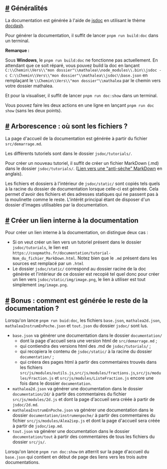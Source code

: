## <a id="1" href="#1">#</a> Généralités
La documentation est générée à l'aide de [jsdoc](https://jsdoc.app/index.html) en utilisant le thème [docdash](https://github.com/clenemt/docdash).

Pour générer la documentation, il suffit de lancer `pnpm run build:doc` dans un terminal.

**Remarque :**

Sous **Windows**, le `pnpm run build:doc` ne fonctionne pas actuellement. En attendant que ce soit réparé, vous pouvez build la doc en lançant `C:\\Chemin\\Vers\\"mon dossier"\\mathalea\\node_modules\\.bin\\jsdoc -c C:\\Chemin\\Vers\\"mon dossier"\\mathalea\\jsdoc\\base.json` en remplaçant le `\\Chemin\\Vers\\"mon dossier"\\mathalea` par le chemin vers votre dossier mathalea.

Et pour la visualiser, il suffit de lancer `pnpm run doc:show` dans un terminal.

Vous pouvez faire les deux actions en une ligne en lançant `pnpm run doc show` (sans les deux points).

## <a id="2" href="#2">#</a> Arborescence : où sont les fichiers ?
La page d'accueil de la documentation est générée à partir du fichier `src/demarrage.md`.

Les différents tutoriels sont dans le dossier `jsdoc/tutorials/`.

Pour créer un nouveau tutoriel, il suffit de créer un fichier MarkDown (.md) dans le dossier `jsdoc/tutorials/`. ([Lien vers une "anti-sèche" MarkDown](https://www.markdownguide.org/cheat-sheet) en anglais).

Les fichiers et dossiers à l'intérieur de `jsdoc/static/` sont copiés tels quels à la racine du dossier de documentation lorsque celle-ci est générée. Cela permet d'avoir des fichiers et des adresses statiques qui ne passent pas à la moulinette comme le reste. L'intérêt principal étant de disposer d'un dossier d'images utilisables par la documentation.

## <a id="3" href="#3">#</a> Créer un lien interne à la documentation

Pour créer un lien interne à la documentation, on distingue deux cas :
* Si on veut créer un lien vers un tutoriel présent dans le dossier `jsdoc/tutorials`, le lien est `https://coopmaths.fr/documentation/tutorial-Nom_du_fichier_MarkDown.html`. Notez bien que le `.md` présent dans les sources est remplacé par un `.html`
* Le dossier `jsdoc/static/` correspond au dossier racine de la doc générée et l'intérieur de ce dossier est recopié tel quel donc pour créer un lien vers `jsdoc/static/img/image.png`, le lien à utiliser est tout simplement `img/image.png`.

## <a id="4" href="#4">#</a> Bonus : comment est générée le reste de la documentation ?

Lorsqu'on lance `pnpm run buid:doc`, les fichiers `base.json`, `mathalea2d.json`, `mathaleaInstrumEnPoche.json` et `tout.json` du dossier `jsdoc/` sont lus.
* `base.json` va générer une documentation dans le dossier `documentation/`
    * dont la page d'accueil sera une version html de `src/demarrage.md` ;
    * qui contiendra des versions html des .md de `jsdoc/tutorials/` ;
    * qui recopiera le contenu de `jsdoc/static/` à la racine du dossier `documentation/` ;
    * qui créera des pages html à partir des commentaires trouvés dans les fichiers `src/js/modules/outils.js`,`src/js/modules/fractions.js`,`src/js/modules/Fraction.js` et `src/js/modules/ListeFraction.js` encore une fois dans le dossier `documentation`.
* `mathalea2d.json` va générer une documentation dans le dossier `documentation/2d/` à partir des commentaires du fichier `src/js/modules/2d.js` et dont la page d'accueil sera créée à partir de `jsdoc/2d.md`.
* `mathaleaInstrumEnPoche.json` va générer une documentation dans le dossier `documentation/instrumenpoche/` à partir des commentaires du fichier `src/js/modules/Alea2iep.js` et dont la page d'accueil sera créée à partir de `jsdoc/iep.md`.
* `tout.json` va générer une documentation dans le dossier `documentation/tout` à partir des commentaires de tous les fichiers du dossier `src/js/`.

Lorsqu'on lance `pnpm run doc:show` on atterrit sur la page d'accueil du `base.json` qui contient en début de page des liens vers les trois autre documentations.